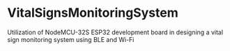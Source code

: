 # VitalSignsMonitoringSystem
Utilization of NodeMCU-32S ESP32 development board in designing a vital sign monitoring system using BLE and Wi-Fi

